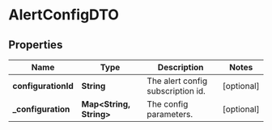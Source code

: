 
# AlertConfigDTO

## Properties
Name | Type | Description | Notes
------------ | ------------- | ------------- | -------------
**configurationId** | **String** | The alert config subscription id. |  [optional]
**_configuration** | **Map&lt;String, String&gt;** | The config parameters. |  [optional]



